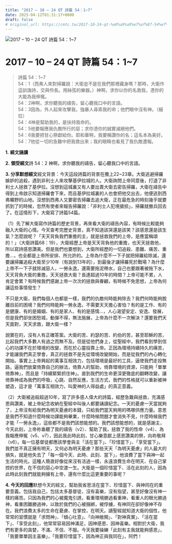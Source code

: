 ```yaml
---
title: "2017 – 10 – 24 QT 詩篇 54：1~7"
date: 2025-04-12T01:31:17+0800
draft: false
# original_url: https://cmtc.tw/2017-10-24-qt-%e8%a9%a9%e7%af%87-54%ef%bc%9a17
---
```


![2017 – 10 – 24 QT 詩篇 54：1\~7](/images/qt.jpg   "2017 – 10 – 24 QT 詩篇 54：1\~7")

# 2017 – 10 – 24 QT 詩篇 54：1\~7

> 詩篇 54：1\~7  
> 54：1（西弗人來對掃羅說：大衛豈不是在我們那裡藏身嗎？那時，大衛作這訓誨詩，交與伶長。用絲弦的樂器。）神啊，求你以你的名救我，憑你的大能為我伸冤。  
> 54：2神啊，求你聽我的禱告，留心聽我口中的言語。  
> 54：3因為，外人起來攻擊我，強暴人尋索我的命；他們眼中沒有神。（細拉）  
> 54：4神是幫助我的，是扶持我命的。  
> 54：5他要報應我仇敵所行的惡；求你憑你的誠實滅絕他們。  
> 54：6我要把甘心祭獻給你。耶和華啊，我要稱讚你的名；這名本為美好。  
> 54：7他從一切的急難中把我救出來；我的眼睛也看見了我仇敵遭報。

**1.** **經文誦讀**

**2.** **領受經文**詩 54：2 神啊，求你聽我的禱告，留心聽我口中的言語。

**3. 分享默想經文**經文背景：今天這段詩篇的背景在撒上22\~23章。大衛逃避掃羅嫉妒的追殺，遇到非利士人來攻擊基伊拉城的人。大衛詢問上帝同意後，打退了非利士人拯救了基伊拉。沒想到這城裏又有人要出賣大衛去密告掃羅，大衛在禱告中得到上帝啟示知道掃羅會下來，而且基伊拉城裏的人也會把他交出去，他便逃到西弗曠野的山地。沒想到西弗人又要密告掃羅去追大衛，正在最危急的時刻幾乎就要抓到了的時候，忽然有使者來報告掃羅說：「非利士人犯境搶掠」，掃羅就撤兵回去了。在這情形下，大衛寫了詩篇54篇。

（1）先了解大衛寫作詩篇的歷史背景，再來看大衛的禱告內容，有時候比較能夠融入大衛的心情。今天查考完歷史背景，真不知道該哭還是該笑？該感恩還是該生氣？怎麼說呢？「天天背負我們重擔的主，就是拯救我們的上帝，是應當稱頌的！」（大衛詩篇68：19），大衛經歷上帝是天天背負他的重擔，也天天拯救他，所以寫詩感恩讚美。但是我們也要想到，大衛所經歷的一切追殺、患難、痛苦、重擔…，也全都是上帝所安排、所允許的。上帝為什麼不一下子就把掃羅給除滅，還要讓掃羅追殺大衛至少10年（有說到13年的），到最後才讓掃羅死於戰場？為什麼上帝不一下子就除滅惡人，一勞永逸，還需要拖泥帶水，自己也要跟著被拖下水，天天背負大衛的重擔，天天拯救大衛？長達超過10年的時間？上帝可能不累，人肯定會累？有時候我們感謝上帝一次次的拯救與眷顧，有時候不免思想，上帝為何讓這些事情發生？

不只是大衛，我們每個人也都是一樣，我們的仇敵何時能夠除去？我們何時能夠脫離目前的困境？我們何時能夠一勞永逸，不需要天天擔心害怕？有的是工作、有的是健康、有的是婚姻、有的是家人、有的是感情…，人心渴望安定、安逸、發展，但是我們卻坐困愁城，動彈不得，無法施展，上帝為什麼不一次解決？還要我們天天面對，天天求救，跟大衛一樣？

說實在的，沒有人有正確答案。大衛的苦、約瑟的苦、約伯的苦，甚至耶穌的苦，比起我們大多數人有過之而無不及。但是從他們身上，從聖經中，我們看到學到信心的功課不在於環境的改變，而在於心靈投靠上帝。正因為環境持續持久的痛苦，才能讓我們真正學會，真正的拯救不是先從環境改變開始，而是從我們的內心轉化開始。事實上上帝興起的萬事互相效力，包括環境是最好的工具，逼使我們走投無路，逼我們放棄倚靠自己的辦法，倚靠人的幫助，倚靠環境的資源，只能夠「單單倚靠神」，而且是「持續緊緊抓住神」。直到我們的生命更深更徹底的翻轉改變，讓倚靠神成為我們的呼吸，心跳、自然反應，生活方式，我們的性格就可以重新被神塑造，這才是「萬事互相效力，叫愛神的人得益處」的真正意義。

（2）大衛被追殺超過10年，寫了許多感人偉大的詩篇，經歷急難與拯救，充滿感恩與讚美，被上帝紀念收納在聖經中叫後人都要誦讀紀念。一天的憂慮一天當就夠了，上帝沒有給我們為明天憂慮的本錢，只給我們當天夠用的嗎哪供應力量。意思是我們不知道什麼時候功課能夠畢業，什麼時候問題才會消失不見，什麼時候我們才能「一勞永逸」，這些都不是我們該想能想的。我們該想能想的，就是感謝主，今天此刻，上帝祢垂聽了我的禱告（v2）、幫助了我，拯救了我的性命（v4）、為我報應伸冤（v5、v7），因此我此時此刻，甘心樂意獻上感恩讚美的祭，向祢敬拜（v6）。每一位基督徒都應該學會與主「活在當下」、「珍惜當下」、「享受當下」。我們並不真正擁有明天，又何必為明天憂慮？那些天天「為明天憂慮」的人最大的損失，就是他失去了「每一個今天、此時、此刻、當下」，他浪費了當下與神一起生活的時光。這種人簡直好像從來沒有活過一樣，永遠浪費生命在明天、在自己掌控的世界，在不信的惡心中空渡一生。大衛是一個珍惜當下、活在此刻的人，因為此時此刻我們就能夠擁有上帝，還有什麼比這更重要的事呢？

**4. 今天的回應**默想今天的經文，幫助我省思活在當下、珍惜當下、與神同在的重要意義。包括我自己，包括太多基督徒，沒有喜樂，沒有指望，甚至好像沒有神一樣的痛苦。只因為我們的心被魔鬼引誘，看重環境勝過看重神，看重人的眼光勝過神，看重困難勝過神，以致於我們的心被捆綁，被俘擄，有神同在卻好像神不存在。我們浪費太多的生命在憂慮、在掌控，在明天。讀聖經就知道大衛的個性，他常常的習慣就是「求問神」、「傾心吐意」、「向神敞開」、「對神真實」、「活在當下」、「享受此刻」，他常常容易因神滿足，因神感恩、因神喜樂。相對於大衛，我們有更多的貪婪，不滿、不信、不服。今天我要操練「此刻有主我就能夠感恩」，「我要單單因主喜樂」，「我要珍惜當下，因為神正與我同在」，阿們！